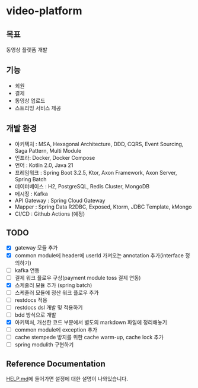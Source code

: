  # video-platform

## 목표
동영상 플랫폼 개발

## 기능
 - 회원
 - 결제
 - 동영상 업로드
 - 스트리밍 서비스 제공

## 개발 환경
 - 아키텍처 : MSA, Hexagonal Architecture, DDD, CQRS, Event Sourcing, Saga Pattern, Multi Module
 - 인프라: Docker, Docker Compose
 - 언어 : Kotlin 2.0, Java 21
 - 프레임워크 : Spring Boot 3.2.5, Ktor, Axon Framework, Axon Server, Spring Batch
 - 데이터베이스 : H2, PostgreSQL, Redis Cluster, MongoDB
 - 메시징 : Kafka
 - API Gateway : Spring Cloud Gateway
 - Mapper : Spring Data R2DBC, Exposed, Ktorm, JDBC Template, kMongo
 - CI/CD : Github Actions (예정)

## TODO
- [x] gateway 모듈 추가
- [x] common module에 header에 userId 가져오는 annotation 추가(interface 정의하기)
- [ ] kafka 연동
- [ ] 결제 워크 플로우 구상(payment module toss 결제 연동)
- [x] 스케줄러 모듈 추가 (spring batch)
- [ ] 스케줄러 모듈에 정산 워크 플로우 추가
- [ ] restdocs 적용
- [ ] restdocs dsl 개발 및 적용하기
- [ ] bdd 방식으로 개발
- [x] 아키텍처, 개선한 코드 부분에서 별도의 markdown 파일에 정리해놓기
- [ ] common module에 exception 추가
- [ ] cache stempede 방지를 위한 cache warm-up, cache lock 추가
- [ ] spring modulith 구현하기

## Reference Documentation
[HELP.md](HELP.md)에 들어가면 설정에 대한 설명이 나와있습니다.
